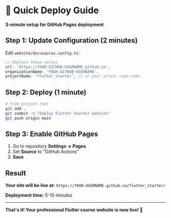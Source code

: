 # 🚀 Quick Deploy Guide

**3-minute setup for GitHub Pages deployment**

## Step 1: Update Configuration (2 minutes)

Edit `website/docusaurus.config.ts`:

```typescript
// Replace these values
url: 'https://YOUR-GITHUB-USERNAME.github.io',
organizationName: 'YOUR-GITHUB-USERNAME',
projectName: 'flutter_starter', // or your actual repo name
```

## Step 2: Deploy (1 minute)

```bash
# From project root
git add .
git commit -m "Deploy Flutter Starter website"
git push origin main
```

## Step 3: Enable GitHub Pages

1. Go to repository **Settings → Pages**
2. Set **Source** to "GitHub Actions"
3. **Save**

## Result

**Your site will be live at:**
`https://YOUR-USERNAME.github.io/flutter_starter/`

**Deployment time:** 5-10 minutes

---

**That's it! Your professional Flutter course website is now live! 🎉**
